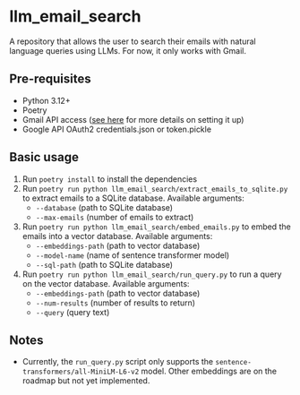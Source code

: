 # llm_email_search
A repository that allows the user to search their emails with natural language queries using LLMs. For now, it only works with Gmail.

## Pre-requisites
- Python 3.12+
- Poetry
- Gmail API access ([see here](https://developers.google.com/gmail/api/quickstart/python) for more details on setting it up)
- Google API OAuth2 credentials.json or token.pickle

## Basic usage

1. Run `poetry install` to install the dependencies
2. Run `poetry run python llm_email_search/extract_emails_to_sqlite.py` to extract emails to a SQLite database. Available arguments: 
    - `--database` (path to SQLite database)
    - `--max-emails` (number of emails to extract)
3. Run `poetry run python llm_email_search/embed_emails.py` to embed the emails into a vector database. Available arguments: 
    - `--embeddings-path` (path to vector database)
    - `--model-name` (name of sentence transformer model)
    - `--sql-path` (path to SQLite database)
4. Run `poetry run python llm_email_search/run_query.py` to run a query on the vector database. Available arguments: 
    - `--embeddings-path` (path to vector database)
    - `--num-results` (number of results to return)
    - `--query` (query text)

## Notes
- Currently, the `run_query.py` script only supports the `sentence-transformers/all-MiniLM-L6-v2` model. Other embeddings are on the roadmap but not yet implemented.